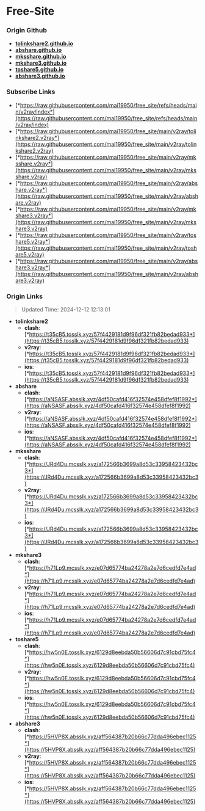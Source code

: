 # Free-Site

### Origin Github

- [**tolinkshare2.github.io**](https://github.com/tolinkshare2/tolinkshare2.github.io)
- [**abshare.github.io**](https://github.com/abshare/abshare.github.io)
- [**mksshare.github.io**](https://github.com/mksshare/mksshare.github.io)
- [**mkshare3.github.io**](https://github.com/mkshare3/mkshare3.github.io)
- [**toshare5.github.io**](https://github.com/toshare5/toshare5.github.io)
- [**abshare3.github.io**](https://github.com/abshare3/abshare3.github.io)

### Subscribe Links

- [*https://raw.githubusercontent.com/mai19950/free_site/refs/heads/main/v2ray/index*](https://raw.githubusercontent.com/mai19950/free_site/refs/heads/main/v2ray/index)
- [*https://raw.githubusercontent.com/mai19950/free_site/main/v2ray/tolinkshare2.v2ray*](https://raw.githubusercontent.com/mai19950/free_site/main/v2ray/tolinkshare2.v2ray)
- [*https://raw.githubusercontent.com/mai19950/free_site/main/v2ray/mksshare.v2ray*](https://raw.githubusercontent.com/mai19950/free_site/main/v2ray/mksshare.v2ray)
- [*https://raw.githubusercontent.com/mai19950/free_site/main/v2ray/abshare.v2ray*](https://raw.githubusercontent.com/mai19950/free_site/main/v2ray/abshare.v2ray)
- [*https://raw.githubusercontent.com/mai19950/free_site/main/v2ray/mkshare3.v2ray*](https://raw.githubusercontent.com/mai19950/free_site/main/v2ray/mkshare3.v2ray)
- [*https://raw.githubusercontent.com/mai19950/free_site/main/v2ray/toshare5.v2ray*](https://raw.githubusercontent.com/mai19950/free_site/main/v2ray/toshare5.v2ray)
- [*https://raw.githubusercontent.com/mai19950/free_site/main/v2ray/abshare3.v2ray*](https://raw.githubusercontent.com/mai19950/free_site/main/v2ray/abshare3.v2ray)

### Origin Links

> Updated Time: 2024-12-12 12:13:01

- **tolinkshare2**
  - **clash**: [*https://t35cB5.tosslk.xyz/57f4429181d9f96df321fb82bedad933*](https://t35cB5.tosslk.xyz/57f4429181d9f96df321fb82bedad933)
  - **v2ray**: [*https://t35cB5.tosslk.xyz/57f4429181d9f96df321fb82bedad933*](https://t35cB5.tosslk.xyz/57f4429181d9f96df321fb82bedad933)
  - **ios**: [*https://t35cB5.tosslk.xyz/57f4429181d9f96df321fb82bedad933*](https://t35cB5.tosslk.xyz/57f4429181d9f96df321fb82bedad933)
- **abshare**
  - **clash**: [*https://aNSASF.absslk.xyz/4df50cafd416f32574e458dfef8f1992*](https://aNSASF.absslk.xyz/4df50cafd416f32574e458dfef8f1992)
  - **v2ray**: [*https://aNSASF.absslk.xyz/4df50cafd416f32574e458dfef8f1992*](https://aNSASF.absslk.xyz/4df50cafd416f32574e458dfef8f1992)
  - **ios**: [*https://aNSASF.absslk.xyz/4df50cafd416f32574e458dfef8f1992*](https://aNSASF.absslk.xyz/4df50cafd416f32574e458dfef8f1992)
- **mksshare**
  - **clash**: [*https://JRd4Du.mcsslk.xyz/a172566b3699a8d53c33958423432bc3*](https://JRd4Du.mcsslk.xyz/a172566b3699a8d53c33958423432bc3)
  - **v2ray**: [*https://JRd4Du.mcsslk.xyz/a172566b3699a8d53c33958423432bc3*](https://JRd4Du.mcsslk.xyz/a172566b3699a8d53c33958423432bc3)
  - **ios**: [*https://JRd4Du.mcsslk.xyz/a172566b3699a8d53c33958423432bc3*](https://JRd4Du.mcsslk.xyz/a172566b3699a8d53c33958423432bc3)
- **mkshare3**
  - **clash**: [*https://h71Lp9.mcsslk.xyz/e07d65774ba24278a2e7d6cedfd7e4ad*](https://h71Lp9.mcsslk.xyz/e07d65774ba24278a2e7d6cedfd7e4ad)
  - **v2ray**: [*https://h71Lp9.mcsslk.xyz/e07d65774ba24278a2e7d6cedfd7e4ad*](https://h71Lp9.mcsslk.xyz/e07d65774ba24278a2e7d6cedfd7e4ad)
  - **ios**: [*https://h71Lp9.mcsslk.xyz/e07d65774ba24278a2e7d6cedfd7e4ad*](https://h71Lp9.mcsslk.xyz/e07d65774ba24278a2e7d6cedfd7e4ad)
- **toshare5**
  - **clash**: [*https://hw5n0E.tosslk.xyz/6129d8eebda50b56606d7c91cbd75fc4*](https://hw5n0E.tosslk.xyz/6129d8eebda50b56606d7c91cbd75fc4)
  - **v2ray**: [*https://hw5n0E.tosslk.xyz/6129d8eebda50b56606d7c91cbd75fc4*](https://hw5n0E.tosslk.xyz/6129d8eebda50b56606d7c91cbd75fc4)
  - **ios**: [*https://hw5n0E.tosslk.xyz/6129d8eebda50b56606d7c91cbd75fc4*](https://hw5n0E.tosslk.xyz/6129d8eebda50b56606d7c91cbd75fc4)
- **abshare3**
  - **clash**: [*https://5HVP8X.absslk.xyz/aff564387b20b66c77dda496ebec1125*](https://5HVP8X.absslk.xyz/aff564387b20b66c77dda496ebec1125)
  - **v2ray**: [*https://5HVP8X.absslk.xyz/aff564387b20b66c77dda496ebec1125*](https://5HVP8X.absslk.xyz/aff564387b20b66c77dda496ebec1125)
  - **ios**: [*https://5HVP8X.absslk.xyz/aff564387b20b66c77dda496ebec1125*](https://5HVP8X.absslk.xyz/aff564387b20b66c77dda496ebec1125)
